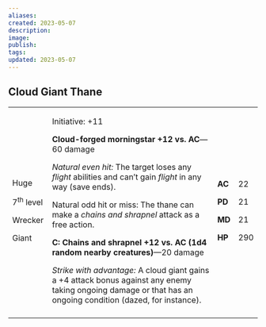 ```yaml
---
aliases: 
created: 2023-05-07
description: 
image: 
publish: 
tags: 
updated: 2023-05-07
---
```


## Cloud Giant Thane

<table>
<colgroup>
<col style="width: 16%" />
<col style="width: 71%" />
<col style="width: 5%" />
<col style="width: 6%" />
</colgroup>
<tbody>
<tr class="odd">
<td><p>Huge</p>
<p>7<sup>th</sup> level</p>
<p>Wrecker</p>
<p>Giant</p></td>
<td><p>Initiative: +11</p>
<p><strong>Cloud-forged morningstar +12 vs. AC</strong>—60 damage</p>
<p><em>Natural even hit:</em> The target loses any <em>flight</em>
abilities and can’t gain <em>flight</em> in any way (save ends).</p>
<p>Natural odd hit or miss: The thane can make a <em>chains and
shrapnel</em> attack as a free action.</p>
<p><strong>C: Chains and shrapnel +12 vs. AC (1d4 random nearby
creatures)</strong>—20 damage</p>
<p><em>Strike with advantage:</em> A cloud giant gains a +4 attack bonus
against any enemy taking ongoing damage or that has an ongoing condition
(dazed, for instance).</p></td>
<td><p><strong>AC</strong></p>
<p><strong>PD</strong></p>
<p><strong>MD</strong></p>
<p><strong>HP</strong></p></td>
<td><p>22</p>
<p>21</p>
<p>21</p>
<p>290</p></td>
</tr>
<tr class="even">
<td></td>
<td></td>
<td></td>
<td></td>
</tr>
</tbody>
</table>

